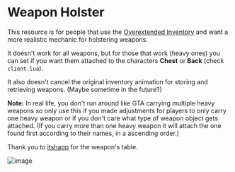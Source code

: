 # Weapon Holster
This resource is for people that use the [Overextended Inventory](https://github.com/overextended/ox_inventory) and want a more realistic mechanic for holstering weapons.

It doesn't work for all weapons, but for those that work (heavy ones) you can set if you want them attached to the characters **Chest** or **Back** (check `client.lua`).

It also doesn't cancel the original inventory animation for storing and retrieving weapons. (Maybe sometime in the future?)

**Note:** In real life, you don't run around like GTA carrying multiple heavy weapons so only use this if you made adjustments for players to only carry one heavy weapon or if you don't care what type of weapon object gets attached. (If you carry more than one heavy weapon it will attach the one found first according to their names, in a ascending order.)

Thank you to [itshapp](https://github.com/itzhapp/ShowWeapon) for the weapon's table.

![image](https://user-images.githubusercontent.com/1616657/153957729-233016ff-b48a-4c58-8afe-d800cf656d65.png)
